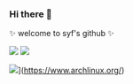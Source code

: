 ### Hi there 👋

 ✨ welcome to syf's github ✨ 

![](https://visitor-badge.glitch.me/badge?page_id=18868814391.readme)
![](http://antzuhl.cn:4000/get/@18868814391.readme)

![](https://img.shields.io/badge/OS-Arch%20Linux-33aadd?style=flat-square&logo=arch-linux&logoColor=ffffff)](https://www.archlinux.org/)


